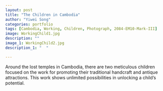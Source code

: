 ```yaml
---
layout: post
title: "The Children in Cambodia"
author: "Yiwei Song"
categories: portfolio
tags: [Cambodia, Working, Children, Photograph, 2084-EM10-Mark-III]
image: WorkingChild1.jpg
description: ""
image_1: WorkingChild2.jpg
description_1: "  "

---
```

Around the lost temples in Cambodia, there are two meticulous children focused on the work for promoting their traditional handcraft and antique attractions.
This work shows unlimited possibilities in unlocking a child’s potential.
